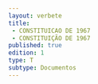 ```yaml
---
layout: verbete
title:
 - CONSTITUICAO DE 1967
 - CONSTITUIÇÃO DE 1967
published: true
edition: 1  
type: T
subtype: Documentos
---
```


